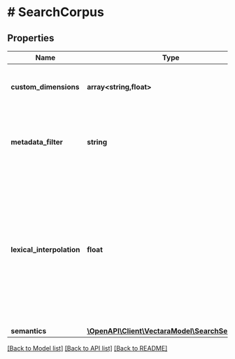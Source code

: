 # # SearchCorpus

## Properties

Name | Type | Description | Notes
------------ | ------------- | ------------- | -------------
**custom_dimensions** | **array<string,float>** | The custom dimensions as additional weights. | [optional]
**metadata_filter** | **string** | The filter string to narrow the search to according to metadata attributes. | [optional]
**lexical_interpolation** | **float** | How much to weigh lexical scores compared to the embedding score. 0 means lexical search is not used at all, and 1 means only lexical search is used. | [optional]
**semantics** | [**\OpenAPI\Client\VectaraModel\SearchSemantics**](SearchSemantics.md) |  | [optional]

[[Back to Model list]](../../README.md#models) [[Back to API list]](../../README.md#endpoints) [[Back to README]](../../README.md)
